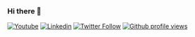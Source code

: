 ### Hi there 👋


[![Youtube](https://img.shields.io/static/v1?label=&message=Youtube&color=red)](https://www.youtube.com/channel/UCYgBiFaOYnJ_QYJvgNXAiEw)
[![Linkedin](https://img.shields.io/badge/-Mustafa%20Can%20ŞAHİNBAŞ-blue?style=flat-square&logo=Linkedin&logoColor=white&link=https://www.linkedin.com/in/mustafa-can-%C5%9Fahinba%C5%9F-b736361a7)](https://www.linkedin.com/in/mustafa-can-%C5%9Fahinba%C5%9F-b736361a7)
[![Twitter Follow](https://img.shields.io/twitter/follow/mcansahinbas_?style=social)](https://www.twitter.com/mcansahinbas)
[![Github profile views](https://gpvc.arturio.dev/RubyWallby)](https://mustafacansahinbas.com) 
